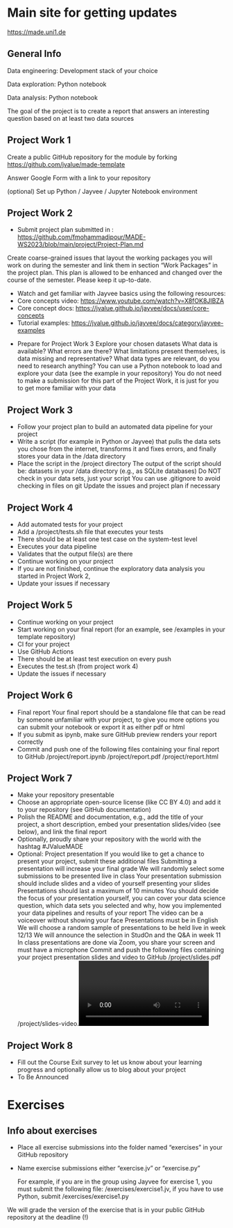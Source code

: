# Main site for getting updates
https://made.uni1.de

## General Info
Data engineering: Development stack of your choice

Data exploration: Python notebook 

Data analysis: Python notebook

The goal of the project is to create a report that answers an interesting question based on at least two data sources

## Project Work 1
Create a public GitHub repository for the module by forking https://github.com/jvalue/made-template

Answer Google Form with a link to your repository 

(optional) Set up Python / Jayvee / Jupyter Notebook environment

## Project Work 2
- Submit project plan
  submitted in : https://github.com/fmohammadipour/MADE-WS2023/blob/main/project/Project-Plan.md

Create coarse-grained issues that layout the working packages you will work on during the semester and link them in section “Work Packages” in the project plan. This plan is allowed to be enhanced and changed over the course of the semester. Please keep it up-to-date.

- Watch and get familiar with Jayvee basics using the following resources:
- Core concepts video: 	https://www.youtube.com/watch?v=X8fOK8JIBZA
- Core concept docs: 	https://jvalue.github.io/jayvee/docs/user/core-concepts
- Tutorial examples: 	https://jvalue.github.io/jayvee/docs/category/jayvee-examples


+ Prepare for Project Work 3
  Explore your chosen datasets
  What data is available? What errors are there?
  What limitations present themselves, is data missing and representative?
  What data types are relevant, do you need to research anything?
  You can use a Python notebook to load and explore your data (see the example in your repository)
  You do not need to make a submission for this part of the Project Work, it is just for you to get more familiar with your data


## Project Work 3
- Follow your project plan to build an automated data pipeline for your project
- Write a script (for example in Python or Jayvee) that pulls the data sets you chose from the internet, transforms it and fixes errors, and finally stores your data in the /data directory
- Place the script in the /project directory
  The output of the script should be: datasets in your /data directory (e.g., as SQLite databases)
  Do NOT check in your data sets, just your script
  You can use .gitignore to avoid checking in files on git
  Update the issues and project plan if necessary



## Project Work 4
- Add automated tests for your project
- Add a /project/tests.sh file that executes your tests
- There should be at least one test case on the system-test level
- Executes your data pipeline
- Validates that the output file(s) are there
- Continue working on your project
- If you are not finished, continue the exploratory data analysis you started in Project Work 2,
- Update your issues if necessary

## Project Work 5
- Continue working on your project
- Start working on your final report (for an example, see /examples in your template repository)
- CI for your project
- Use GitHub Actions
- There should be at least test execution on every push
- Executes the test.sh (from project work 4)
- Update the issues if necessary


## Project Work 6
- Final report
  Your final report should be a standalone file that can be read by someone unfamiliar with your project, to give you more options you can submit your notebook   or export it as either pdf or html
- If you submit as ipynb, make sure GitHub preview renders your report correctly
- Commit and push one of the following files containing your final report to GitHub
  /project/report.ipynb
  /project/report.pdf
  /project/report.html


## Project Work 7
- Make your repository presentable
- Choose an appropriate open-source license (like CC BY 4.0) and add it to your repository (see GitHub documentation)
- Polish the README and documentation, e.g., add the title of your project, a short description, embed your presentation slides/video (see below), and link the final report
- Optionally, proudly share your repository with the world with the hashtag #JValueMADE
- Optional: Project presentation
  If you would like to get a chance to present your project, submit these additional files
  Submitting a presentation will increase your final grade
  We will randomly select some submissions to be presented live in class
  Your presentation submission should include slides and a video of yourself presenting your slides
  Presentations should last a maximum of 10 minutes
  You should decide the focus of your presentation yourself, you can cover your data science question, which data sets you selected and why, how you implemented your data pipelines and results of your report
  The video can be a voiceover without showing your face
  Presentations must be in English
  We will choose a random sample of presentations to be held live in week 12/13
  We will announce the selection in StudOn and the Q&A in week 11
  In class presentations are done via Zoom, you share your screen and must have a microphone
  Commit and push the following files containing your project presentation slides and video to GitHub
  /project/slides.pdf
  /project/slides-video.<video file format>
  Optional: Blogpost about your project
  If you agree with us posting about your project on our blog (similar to existing posts here https://oss.cs.fau.de/tag/made-projects/), please fill out this form: To Be Announced


## Project Work 8
- Fill out the Course Exit survey to let us know about your learning progress and optionally allow us to blog about your project
- To Be Announced

# Exercises
## Info about exercises
- Place all exercise submissions into the folder named “exercises” in your GitHub repository

- Name exercise submissions either “exercise<number>.jv” or “exercise<number>.py”

  For example, if you are in the group using Jayvee for exercise 1, you must submit the following file: /exercises/exercise1.jv, if you have to use Python, submit /exercises/exercise1.py

We will grade the version of the exercise that is in your public GitHub repository at the deadline (!)

